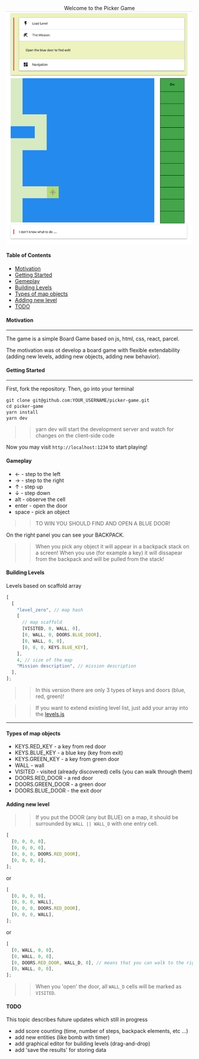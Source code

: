 <center>Welcome to the Picker Game</center>
<img src='./assets/screenshot.png' />

#### Table of Contents

- [Motivation](#motivation)
- [Getting Started](#getting-started)
- [Gemeplay](#gameplay)
- [Building Levels](#building-levels)
- [Types of map objects](#types-of-map-objects)
- [Adding new level](#adding-new-level)
- [TODO](#todo)

#### Motivation

---

The game is a simple Board Game based on js, html, css, react, parcel.

The motivation was ot develop a board game with flexible extendability (adding new levels, adding new objects, adding new behavior).

#### Getting Started

---

First, fork the repository. Then, go into your terminal

```terminal
git clone git@github.com:YOUR_USERNAME/picker-game.git
cd picker-game
yarn install
yarn dev
```

> > yarn dev will start the development server and watch for changes on the client-side code

Now you may visit <code>http://localhost:1234</code> to start playing!

#### Gameplay

- <span>&#8592;</span> - step to the left
- <span>&#8594;</span> - step to the right
- <span>&#8593;</span> - step up
- <span>&#8595;</span> - step down
- <span>alt</span> - observe the cell
- <span>enter</span> - open the door
- <span>space</span> - pick an object

> > TO WIN YOU SHOULD FIND AND OPEN A BLUE DOOR!

On the right panel you can see your BACKPACK.

> > When you pick any object it will appear in a backpack stack on a screen!
> > When you use (for example a key) it will dissapear from the backpack and will be pulled from the stack!

#### Building Levels

Levels based on scaffold array

```javascript
[
  [
    "level_zero", // map hash
    [
      // map scaffold
      [VISITED, 0, WALL, 0],
      [0, WALL, 0, DOORS.BLUE_DOOR],
      [0, WALL, 0, 0],
      [0, 0, 0, KEYS.BLUE_KEY],
    ],
    4, // size of the map
    "Mission description", // mission description
  ],
];
```

> > In this version there are only 3 types of keys and doors (blue, red, green)!

> > If you want to extend existing level list, just add your array into the [levels.js](https://github.com/yacheckalin/picker-game/blob/master/levels.js)

---

#### Types of map objects

- KEYS.RED_KEY - a key from red door
- KEYS.BLUE_KEY - a blue key (key from exit)
- KEYS.GREEN_KEY - a key from green door
- WALL - wall
- VISITED - visited (already discovered) cells (you can walk through them)
- DOORS.RED_DOOR - a red door
- DOORS.GREEN_DOOR - a green door
- DOORS.BLUE_DOOR - the exit door

#### Adding new level

> > If you put the DOOR (any but BLUE) on a map, it should be surrounded by <code>WALL || WALL_D</code> with one entry cell.

```javascript
[
  [0, 0, 0, 0],
  [0, 0, 0, 0],
  [0, 0, 0, DOORS.RED_DOOR],
  [0, 0, 0, 0],
];
```

or

```javascript
[
  [0, 0, 0, 0],
  [0, 0, 0, WALL],
  [0, 0, 0, DOORS.RED_DOOR],
  [0, 0, 0, WALL],
];
```

or

```javascript
[
  [0, WALL, 0, 0],
  [0, WALL, 0, 0],
  [0, DOORS.RED_DOOR, WALL_D, 0], // means that you can walk to the right through the door
  [0, WALL, 0, 0],
];
```

> > When you 'open' the door, all <code>WALL_D</code> cells will be marked as <code>VISITED</code>.

#### TODO

This topic describes future updates which still in progress

- add score counting (time, number of steps, backpack elements, etc ...)
- add new entities (like bomb with timer)
- add graphical editor for building levels (drag-and-drop)
- add 'save the results' for storing data
